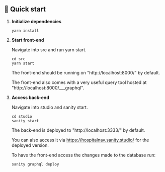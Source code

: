 ## 🚀 Quick start

1.  **Initialize dependencies**

    ```shell
    yarn install
    ```

2.  **Start front-end**

    Navigate into src and run yarn start.

    ```shell
    cd src
    yarn start
    ```

    The front-end should be running on "http://localhost:8000/" by default.

    The front-end also comes with a very useful query tool hosted at "http://localhost:8000/___graphql".

4.  **Access back-end**

    Navigate into studio and sanity start.

    ```shell
    cd studio
    sanity start
    ```

    The back-end is deployed to "http://localhost:3333/" by default.

    You can also access it via https://hospitalnav.sanity.studio/ for the deployed version.

    To have the front-end access the changes made to the database run:
    
    ```shell
    sanity graphql deploy
    ```

    
